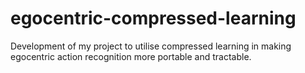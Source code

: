 # egocentric-compressed-learning
Development of my project to utilise compressed learning in making egocentric action recognition more portable and tractable.
